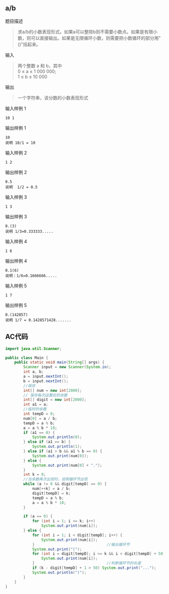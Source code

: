 ## a/b

题目描述

> 求a/b的小数表现形式。如果a可以整除b则不需要小数点。如果是有限小数，则可以直接输出。如果是无限循环小数，则需要把小数循环的部分用"()"括起来。

输入

> 两个整数 a 和 b，其中  
> 0 ≤ a ≤ 1 000 000;   
> 1 ≤ b ≤ 10 000

输出

> 一个字符串，该分数的小数表现形式

输入样例 1 

```
10 1
```

输出样例 1

```
10
说明 10/1 = 10
```

输入样例 2 

```
1 2
```

输出样例 2

```
0.5
说明  1/2 = 0.5
```

输入样例 3 

```
1 3
```

输出样例 3

```
0.(3)
说明 1/3=0.333333.....
```

输入样例 4 

```
1 6
```

输出样例 4

```
0.1(6)
说明：1/6=0.1666666.....
```

输入样例 5 

```
1 7
```

输出样例 5

```
0.(142857)
说明 1/7 = 0.1428571428.......
```



## AC代码

```java
import java.util.Scanner;

public class Main {
    public static void main(String[] args) {
        Scanner input = new Scanner(System.in);
        int a, b;
        a = input.nextInt();
        b = input.nextInt();
        //保存
        int[] num = new int[2000];
        // 保存每次运算后的余数
        int[] digit = new int[2000];
        int a1 = a;
        //临时的余数
        int tempD = 0;
        num[0] = a / b;
        tempD = a % b;
        a = a % b * 10;
        if (a1 == 0) {
            System.out.println(0);
        } else if (a1 == b) {
            System.out.println(1);
        } else if (a1 > b && a1 % b == 0) {
            System.out.print(num[0]);
        } else {
            System.out.print(num[0] + ".");
        }
        int k = 0;
        //当余数再次出现时，说明循环节出现
        while (a != 0 && digit[tempD] == 0) {
            num[++k] = a / b;
            digit[tempD] = k;
            tempD = a % b;
            a = a % b * 10;
        }

        if (a == 0) {
            for (int i = 1; i <= k; i++)
                System.out.print(num[i]);
        } else {
            for (int i = 1; i < digit[tempD]; i++) {
                System.out.print(num[i]);
            }                                //输出循环节
            System.out.print("(");
            for (int i = digit[tempD]; i <= k && i < digit[tempD] + 50; i++) {
                System.out.print(num[i]);
            }                                //判断循环节的长度
            if (k - digit[tempD] + 1 > 50) System.out.print("...");
            System.out.println(")");
        }
    }
}
```